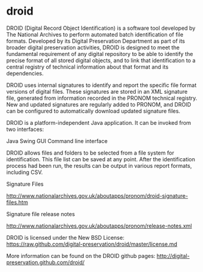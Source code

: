 droid
=====

DROID (Digital Record Object Identification) is a software tool developed by The National Archives to perform automated batch identification of file formats. Developed by its Digital Preservation Department as part of its broader digital preservation activities, DROID is designed to meet the fundamental requirement of any digital repository to be able to identify the precise format of all stored digital objects, and to link that identification to a central registry of technical information about that format and its dependencies.

DROID uses internal signatures to identify and report the specific file format versions of digital files. These signatures are stored in an XML signature file, generated from information recorded in the PRONOM technical registry. New and updated signatures are regularly added to PRONOM, and DROID can be configured to automatically download updated signature files.

DROID is a platform-independent Java application. It can be invoked from two interfaces:

Java Swing GUI Command line interface

DROID allows files and folders to be selected from a file system for identification. This file list can be saved at any point. After the identification process had been run, the results can be output in various report formats, including CSV.

Signature Files

http://www.nationalarchives.gov.uk/aboutapps/pronom/droid-signature-files.htm

Signature file release notes

http://www.nationalarchives.gov.uk/aboutapps/pronom/release-notes.xml

DROID is licensed under the New BSD License: https://raw.github.com/digital-preservation/droid/master/license.md

More information can be found on the DROID github pages: http://digital-preservation.github.com/droid/



